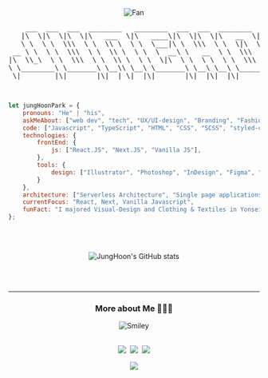 <div align="center">
<img src="https://github.com/fnky/fnky/raw/fnky/img/fan-1.gif" alt="Fan" align="center">
</div>
<pre>
    ___  ___  ___  ________   ________  ___  ___  ________  ________  ________      
   |\  \|\  \|\  \|\   ___  \|\   ____\|\  \|\  \|\   __  \|\   __  \|\   ___  \    
   \ \  \ \  \\\  \ \  \\ \  \ \  \___|\ \  \\\  \ \  \|\  \ \  \|\  \ \  \\ \  \   
 __ \ \  \ \  \\\  \ \  \\ \  \ \  \  __\ \   __  \ \  \\\  \ \  \\\  \ \  \\ \  \  
|\  \\_\  \ \  \\\  \ \  \\ \  \ \  \|\  \ \  \ \  \ \  \\\  \ \  \\\  \ \  \\ \  \ 
\ \________\ \_______\ \__\\ \__\ \_______\ \__\ \__\ \_______\ \_______\ \__\\ \__\
 \|________|\|_______|\|__| \|__|\|_______|\|__|\|__|\|_______|\|_______|\|__| \|__|
</pre>                                                    
<br />

```javascript
let jungHoonPark = {
    pronouns: "He" | "his",
    askMeAbout: ["web dev", "tech", "UX/UI-design", "Branding", "Fashion-marketing"],
    code: ["Javascript", "TypeScript", "HTML", "CSS", "SCSS", "styled-components"],
    technologies: {
        frontEnd: {
            js: ["React.JS", "Next.JS", "Vanilla JS"],
        },
        tools: {
            design: ["Illustrator", "Photoshop", "InDesign", "Figma", "Zeplin"]
        }
    },
    architecture: ["Serverless Architecture", "Single page applications"],
    currentFocus: "React, Next, Vanilla Javascript",
    funFact: "I majored Visual-Design and Clothing & Textiles in Yonsei University"
};
```
<br />
<br />
<div align="center">

![JungHoon's GitHub stats](https://github-readme-stats.vercel.app/api/?username=Junghoon-P&show_icons=true&title_color=fff&icon_color=79ff97&text_color=9f9f9f&bg_color=151515)
    
<!-- [![Top Langs](https://github-readme-stats.vercel.app/api/top-langs/?username=Junghoon-P&layout=compact)](https://github.com/anuraghazra/github-readme-stats) -->

</div>
<br>
<br>

***

<h3 align="center"> More about Me 🧑🏻‍💻 </h3>
<div align="center">
<img src="https://github.com/fnky/fnky/raw/fnky/img/smile.gif" alt="Smiley" align="center">
</div>
<br/>
<p align="center">
  <a href="https://dpark-log.tistory.com"><img src="https://img.shields.io/badge/Tech%20Blog-11B48A?style=flat-square&logo=Vimeo&logoColor=white&link=https://dpark-log.tistory.com"/></a>&nbsp
  <a href="mailto:qkr0454@gmail.com"><img src="https://img.shields.io/badge/Gmail-d14836?style=flat-square&logo=Gmail&logoColor=white&link=viliketh1s98@naver.com"/></a>&nbsp
  <a href="https://vaulted-columnist-12e.notion.site/Jung-Hoon-Park-7974326bfb7c40cb8ac516486d327534"><img src="https://img.shields.io/badge/-%F0%9F%93%9D%20%20Resume-blue?style=flat-square&link=https://vaulted-columnist-12e.notion.site/Jung-Hoon-Park-7974326bfb7c40cb8ac516486d327534"/></a>
</p>
<p align="center">
  <a href="https://hits.seeyoufarm.com"><img src="https://hits.seeyoufarm.com/api/count/incr/badge.svg?url=https%3A%2F%2Fgithub.com%2FJunghoon-P&count_bg=%23ED6DA3&title_bg=%2386757E&icon=github.svg&icon_color=%23E1DEDE&title=hits&edge_flat=false"/></a>
</p>


